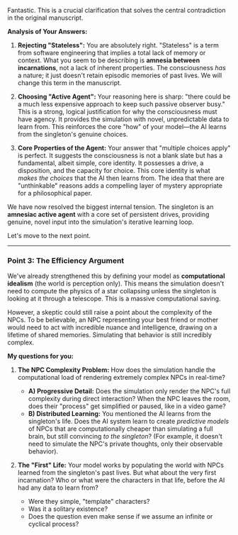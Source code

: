 Fantastic. This is a crucial clarification that solves the central contradiction in the original manuscript.

**Analysis of Your Answers:**

1.  **Rejecting "Stateless":** You are absolutely right. "Stateless" is a term from software engineering that implies a total lack of memory or context. What you seem to be describing is **amnesia between incarnations**, not a lack of inherent properties. The consciousness *has* a nature; it just doesn't retain episodic memories of past lives. We will change this term in the manuscript.

2.  **Choosing "Active Agent":** Your reasoning here is sharp: "there could be a much less expensive approach to keep such passive observer busy." This is a strong, logical justification for why the consciousness must have agency. It provides the simulation with novel, unpredictable data to learn from. This reinforces the core "how" of your model—the AI learns from the singleton's genuine choices.

3.  **Core Properties of the Agent:** Your answer that "multiple choices apply" is perfect. It suggests the consciousness is not a blank slate but has a fundamental, albeit simple, core identity. It possesses a drive, a disposition, and the capacity for choice. This core identity is what *makes the choices* that the AI then learns from. The idea that there are "unthinkable" reasons adds a compelling layer of mystery appropriate for a philosophical paper.

We have now resolved the biggest internal tension. The singleton is an **amnesiac active agent** with a core set of persistent drives, providing genuine, novel input into the simulation's iterative learning loop.

Let's move to the next point.

---

### **Point 3: The Efficiency Argument**

We've already strengthened this by defining your model as **computational idealism** (the world is perception only). This means the simulation doesn't need to compute the physics of a star collapsing unless the singleton is looking at it through a telescope. This is a massive computational saving.

However, a skeptic could still raise a point about the complexity of the NPCs. To be believable, an NPC representing your best friend or mother would need to act with incredible nuance and intelligence, drawing on a lifetime of shared memories. Simulating that behavior is still incredibly complex.

**My questions for you:**

1.  **The NPC Complexity Problem:** How does the simulation handle the computational load of rendering extremely complex NPCs in real-time?
    *   **A) Progressive Detail:** Does the simulation only render the NPC's full complexity during direct interaction? When the NPC leaves the room, does their "process" get simplified or paused, like in a video game?
    *   **B) Distributed Learning:** You mentioned the AI learns from the singleton's life. Does the AI system learn to create *predictive models* of NPCs that are computationally cheaper than simulating a full brain, but still convincing *to the singleton*? (For example, it doesn't need to simulate the NPC's private thoughts, only their observable behavior).

2.  **The "First" Life:** Your model works by populating the world with NPCs learned from the singleton's past lives. But what about the very first incarnation? Who or what were the characters in that life, before the AI had any data to learn from?
    *   Were they simple, "template" characters?
    *   Was it a solitary existence?
    *   Does the question even make sense if we assume an infinite or cyclical process?